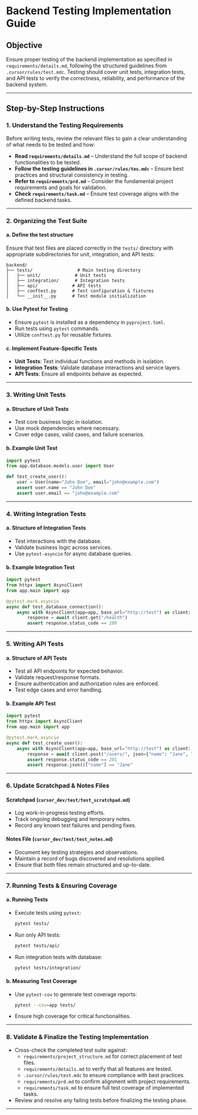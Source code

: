 # **Backend Testing Implementation Guide**

## **Objective**  
Ensure proper testing of the backend implementation as specified in `requirements/details.md`, following the structured guidelines from `.cursor/rules/test.mdc`. Testing should cover unit tests, integration tests, and API tests to verify the correctness, reliability, and performance of the backend system.

---  

## **Step-by-Step Instructions**  

### **1. Understand the Testing Requirements**  
Before writing tests, review the relevant files to gain a clear understanding of what needs to be tested and how:

- **Read `requirements/details.md`** – Understand the full scope of backend functionalities to be tested.
- **Follow the testing guidelines in `.cursor/rules/tes.mdc`** – Ensure best practices and structural consistency in testing.
- **Refer to `requirements/prd.md`** – Consider the fundamental project requirements and goals for validation.
- **Check `requirements/task.md`** – Ensure test coverage aligns with the defined backend tasks.

---  

### **2. Organizing the Test Suite**  

#### **a. Define the test structure**  
Ensure that test files are placed correctly in the `tests/` directory with appropriate subdirectories for unit, integration, and API tests:

```
backend/
├── tests/                 # Main testing directory
│   ├── unit/             # Unit tests
│   ├── integration/      # Integration tests
│   ├── api/             # API tests
│   ├── conftest.py      # Test configuration & fixtures
│   └── __init__.py      # Test module initialization
```

#### **b. Use Pytest for Testing**  
- Ensure `pytest` is installed as a dependency in `pyproject.toml`.
- Run tests using `pytest` commands.
- Utilize `conftest.py` for reusable fixtures.

#### **c. Implement Feature-Specific Tests**  
- **Unit Tests**: Test individual functions and methods in isolation.
- **Integration Tests**: Validate database interactions and service layers.
- **API Tests**: Ensure all endpoints behave as expected.

---  

### **3. Writing Unit Tests**  

#### **a. Structure of Unit Tests**  
- Test core business logic in isolation.
- Use mock dependencies where necessary.
- Cover edge cases, valid cases, and failure scenarios.

#### **b. Example Unit Test**  
```python
import pytest
from app.database.models.user import User

def test_create_user():
    user = User(name="John Doe", email="john@example.com")
    assert user.name == "John Doe"
    assert user.email == "john@example.com"
```

---  

### **4. Writing Integration Tests**  

#### **a. Structure of Integration Tests**  
- Test interactions with the database.
- Validate business logic across services.
- Use `pytest-asyncio` for async database queries.

#### **b. Example Integration Test**  
```python
import pytest
from httpx import AsyncClient
from app.main import app

@pytest.mark.asyncio
async def test_database_connection():
    async with AsyncClient(app=app, base_url="http://test") as client:
        response = await client.get("/health")
        assert response.status_code == 200
```

---  

### **5. Writing API Tests**  

#### **a. Structure of API Tests**  
- Test all API endpoints for expected behavior.
- Validate request/response formats.
- Ensure authentication and authorization rules are enforced.
- Test edge cases and error handling.

#### **b. Example API Test**  
```python
import pytest
from httpx import AsyncClient
from app.main import app

@pytest.mark.asyncio
async def test_create_user():
    async with AsyncClient(app=app, base_url="http://test") as client:
        response = await client.post("/users/", json={"name": "Jane", "email": "jane@example.com"})
        assert response.status_code == 201
        assert response.json()["name"] == "Jane"
```

---  

### **6. Update Scratchpad & Notes Files**  

#### **Scratchpad (`cursor_dev/test/test_scratchpad.md`)**  
- Log work-in-progress testing efforts.
- Track ongoing debugging and temporary notes.
- Record any known test failures and pending fixes.

#### **Notes File (`cursor_dev/test/test_notes.md`)**  
- Document key testing strategies and observations.
- Maintain a record of bugs discovered and resolutions applied.
- Ensure that both files remain structured and up-to-date.

---  

### **7. Running Tests & Ensuring Coverage**  

#### **a. Running Tests**  
- Execute tests using `pytest`:
  ```bash
  pytest tests/
  ```
- Run only API tests:
  ```bash
  pytest tests/api/
  ```
- Run integration tests with database:
  ```bash
  pytest tests/integration/
  ```

#### **b. Measuring Test Coverage**  
- Use `pytest-cov` to generate test coverage reports:
  ```bash
  pytest --cov=app tests/
  ```
- Ensure high coverage for critical functionalities.

---  

### **8. Validate & Finalize the Testing Implementation**  

- Cross-check the completed test suite against:
  - `requirements/project_structure.md` for correct placement of test files.
  - `requirements/details.md` to verify that all features are tested.
  - `.cursor/rules/test.mdc` to ensure compliance with best practices.
  - `requirements/prd.md` to confirm alignment with project requirements.
  - `requirements/task.md` to ensure full test coverage of implemented tasks.
- Review and resolve any failing tests before finalizing the testing phase.

---  

